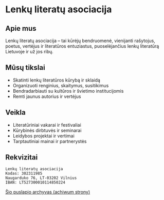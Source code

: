 # Lenkų literatų asociacija

## Apie mus
Lenkų literatų asociacija – tai kūrėjų bendruomenė, vienijanti rašytojus, poetus, vertėjus ir literatūros entuziastus, puoselėjančius lenkų literatūrą Lietuvoje ir už jos ribų.

## Mūsų tikslai
- Skatinti lenkų literatūros kūrybą ir sklaidą
- Organizuoti renginius, skaitymus, susitikimus
- Bendradarbiauti su kultūros ir švietimo institucijomis
- Remti jaunus autorius ir vertėjus

## Veikla
- Literatūriniai vakarai ir festivaliai  
- Kūrybinės dirbtuvės ir seminarai  
- Leidybos projektai ir vertimai  
- Tarptautiniai mainai ir partnerystės

## Rekvizitai

```
Lenkų literatų asociacija
Kodas: 302311985
Naugarduko 76, LT-03202 Vilnius
IBAN: LT527300010114850224
```


[Šio puslapio archyvas (achiwum strony)](https://web.archive.org/web/20250120132531/https://literaci.lt/
)
